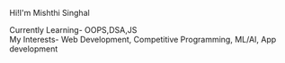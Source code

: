 Hi!I'm Mishthi Singhal

Currently Learning- OOPS,DSA,JS </br>
My Interests- Web Development, Competitive Programming, ML/AI, App development

